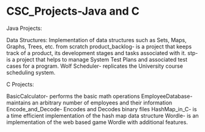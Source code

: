 # CSC_Projects-Java and C

Java Projects:

Data Structures: Implementation of data structures such as Sets, Maps, Graphs, Trees, etc. from scratch
product_backlog- is a project that keeps track of a product, its development stages and tasks associated with it.
stp- is a project that helps to manage System Test Plans and associated test cases for a program.
Wolf Scheduler- replicates the University course scheduling system.

C Projects:

BasicCalculator- performs the basic math operations
EmployeeDatabase- maintains an arbitrary number of employees and their information
Encode_and_Decode- Encodes and Decodes binary files
HashMap_in_C- is a time efficient implementation of the hash map data structure
Wordle- is an implementation of the web based game Wordle with additional features.
